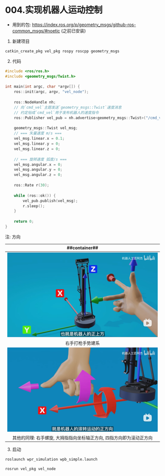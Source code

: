 # 004.实现机器人运动控制

- 用到的包: https://index.ros.org/p/geometry_msgs/github-ros-common_msgs/#noetic (之前已安装)

1. 新建项目

```sh
catkin_create_pkg vel_pkg rospy roscpp geometry_msgs
```

2. 代码

```C++
#include <ros/ros.h>
#include <geometry_msgs/Twist.h>

int main(int argc, char *argv[]) {
    ros::init(argc, argv, "vel_node");

    ros::NodeHandle nh;
    // 向`cmd_vel`主题发送`geometry_msgs::Twist`速度消息
    // 约定俗成`cmd_vel`用于发布机器人的速度指令
    ros::Publisher vel_pub = nh.advertise<geometry_msgs::Twist>("/cmd_vel", 10);

    geometry_msgs::Twist vel_msg;
    // === 矢量速度 m/s ===
    vel_msg.linear.x = 0.1;
    vel_msg.linear.y = 0;
    vel_msg.linear.z = 0;

    // === 旋转速度 弧度/s ===
    vel_msg.angular.x = 0;
    vel_msg.angular.y = 0;
    vel_msg.angular.z = 0;

    ros::Rate r(30);

    while (ros::ok()) {
        vel_pub.publish(vel_msg);
        r.sleep();
    }

    return 0;
}
```

注: 方向

| ##container## |
|:--:|
|![Clip_2024-09-20_21-12-50.png ##w600##](./Clip_2024-09-20_21-12-50.png)|
|右手打枪手势建系|
|![Clip_2024-09-20_21-13-50.png ##w600##](./Clip_2024-09-20_21-13-50.png)|
|其他的同理: 右手螺旋, 大拇指指向坐标轴正方向, 四指方向即为滚动正方向|


3. 启动

```sh
roslaunch wpr_simulation wpb_simple.launch
```


```sh
rosrun vel_pkg vel_node
```
